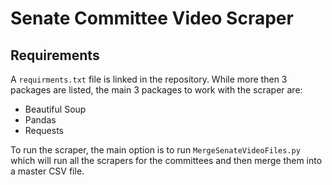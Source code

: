 # Senate Committee Video Scraper


## Requirements

A `requirments.txt` file is linked in the repository. While more then 3 packages are listed, the main 3 packages
to work with the scraper are:

* Beautiful Soup
* Pandas
* Requests

To run the scraper, the main option is to run `MergeSenateVideoFiles.py` which will run all the scrapers for the committees and then merge them into
a master CSV file.
